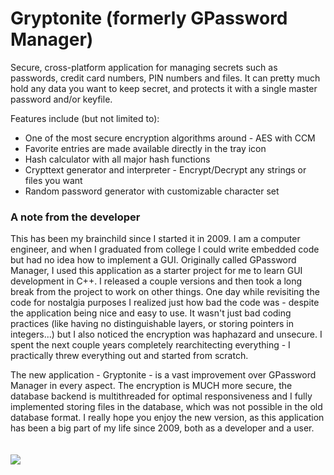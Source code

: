 <h1>Gryptonite (formerly GPassword Manager)</h1>

Secure, cross-platform application for managing secrets such as passwords, credit card
numbers, PIN numbers and files. It can pretty much hold any data you want to keep
secret, and protects it with a single master password and/or keyfile.

Features include (but not limited to):
<ul>
 <li>One of the most secure encryption algorithms around - AES with CCM</li>
 <li>Favorite entries are made available directly in the tray icon</li>
 <li>Hash calculator with all major hash functions</li>
 <li>Crypttext generator and interpreter - Encrypt/Decrypt any strings or files you want</li>
 <li>Random password generator with customizable character set</li>
</ul>


<h3>A note from the developer</h3>

This has been my brainchild since I started it in 2009. I am a computer engineer, and
when I graduated from college I could write embedded code but had no idea how to
implement a GUI. Originally called GPassword Manager, I used this application as a
starter project for me to learn GUI development in C++. I released a couple versions
and then took a long break from the project to work on other things. One day while
revisiting the code for nostalgia purposes I realized just how bad the code was -
despite the application being nice and easy to use. It wasn't just bad coding 
practices (like having no distinguishable layers, or storing pointers in integers...)
but I also noticed the encryption was haphazard and unsecure. I spent the next couple
years completely rearchitecting everything - I practically threw everything out and
started from scratch.

The new application - Gryptonite - is a vast improvement over GPassword Manager in
every aspect. The encryption is MUCH more secure, the database backend is multithreaded
for optimal responsiveness and I fully implemented storing files in the database,
which was not possible in the old database format. I really hope you enjoy the new
version, as this application has been a big part of my life since 2009, both as a
developer and a user.
<br/>
<br/>
<a href="https://www.paypal.com/cgi-bin/webscr?cmd=_donations&business=QW8CL5QNL6EBL&lc=US&item_name=Gryptonite&currency_code=USD&bn=PP%2dDonationsBF%3abtn_donateCC_LG%2egif%3aNonHosted">
    <img alt="" border="0" src="https://www.paypalobjects.com/en_US/i/btn/btn_donateCC_LG.gif"/>
</a>
<br/>
<br/>
<img src="http://s1.softpedia-static.com/_img/sp100free.png"/>
<br/>


